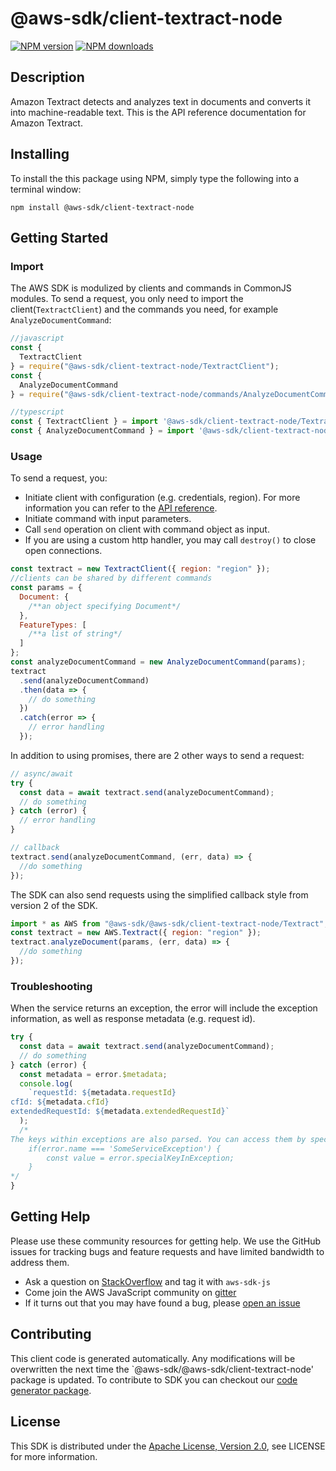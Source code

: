 # @aws-sdk/client-textract-node

[![NPM version](https://img.shields.io/npm/v/@aws-sdk/client-textract-node/preview.svg)](https://www.npmjs.com/package/@aws-sdk/client-textract-node)
[![NPM downloads](https://img.shields.io/npm/dm/@aws-sdk/client-textract-node.svg)](https://www.npmjs.com/package/@aws-sdk/client-textract-node)

## Description

<p>Amazon Textract detects and analyzes text in documents and converts it into machine-readable text. This is the API reference documentation for Amazon Textract.</p>

## Installing

To install the this package using NPM, simply type the following into a terminal window:

```
npm install @aws-sdk/client-textract-node
```

## Getting Started

### Import

The AWS SDK is modulized by clients and commands in CommonJS modules. To send a request, you only need to import the client(`TextractClient`) and the commands you need, for example `AnalyzeDocumentCommand`:

```javascript
//javascript
const {
  TextractClient
} = require("@aws-sdk/client-textract-node/TextractClient");
const {
  AnalyzeDocumentCommand
} = require("@aws-sdk/client-textract-node/commands/AnalyzeDocumentCommand");
```

```javascript
//typescript
const { TextractClient } = import '@aws-sdk/client-textract-node/TextractClient';
const { AnalyzeDocumentCommand } = import '@aws-sdk/client-textract-node/commands/AnalyzeDocumentCommand';
```

### Usage

To send a request, you:

- Initiate client with configuration (e.g. credentials, region). For more information you can refer to the [API reference][].
- Initiate command with input parameters.
- Call `send` operation on client with command object as input.
- If you are using a custom http handler, you may call `destroy()` to close open connections.

```javascript
const textract = new TextractClient({ region: "region" });
//clients can be shared by different commands
const params = {
  Document: {
    /**an object specifying Document*/
  },
  FeatureTypes: [
    /**a list of string*/
  ]
};
const analyzeDocumentCommand = new AnalyzeDocumentCommand(params);
textract
  .send(analyzeDocumentCommand)
  .then(data => {
    // do something
  })
  .catch(error => {
    // error handling
  });
```

In addition to using promises, there are 2 other ways to send a request:

```javascript
// async/await
try {
  const data = await textract.send(analyzeDocumentCommand);
  // do something
} catch (error) {
  // error handling
}
```

```javascript
// callback
textract.send(analyzeDocumentCommand, (err, data) => {
  //do something
});
```

The SDK can also send requests using the simplified callback style from version 2 of the SDK.

```javascript
import * as AWS from "@aws-sdk/@aws-sdk/client-textract-node/Textract";
const textract = new AWS.Textract({ region: "region" });
textract.analyzeDocument(params, (err, data) => {
  //do something
});
```

### Troubleshooting

When the service returns an exception, the error will include the exception information, as well as response metadata (e.g. request id).

```javascript
try {
  const data = await textract.send(analyzeDocumentCommand);
  // do something
} catch (error) {
  const metadata = error.$metadata;
  console.log(
    `requestId: ${metadata.requestId}
cfId: ${metadata.cfId}
extendedRequestId: ${metadata.extendedRequestId}`
  );
  /*
The keys within exceptions are also parsed. You can access them by specifying exception names:
    if(error.name === 'SomeServiceException') {
        const value = error.specialKeyInException;
    }
*/
}
```

## Getting Help

Please use these community resources for getting help. We use the GitHub issues for tracking bugs and feature requests and have limited bandwidth to address them.

- Ask a question on [StackOverflow](https://stackoverflow.com/questions/tagged/aws-sdk-js) and tag it with `aws-sdk-js`
- Come join the AWS JavaScript community on [gitter](https://gitter.im/aws/aws-sdk-js-v3)
- If it turns out that you may have found a bug, please [open an issue](https://github.com/aws/aws-sdk-js-v3/issues)

## Contributing

This client code is generated automatically. Any modifications will be overwritten the next time the `@aws-sdk/@aws-sdk/client-textract-node' package is updated. To contribute to SDK you can checkout our [code generator package][].

## License

This SDK is distributed under the
[Apache License, Version 2.0](http://www.apache.org/licenses/LICENSE-2.0),
see LICENSE for more information.

[code generator package]: https://github.com/aws/aws-sdk-js-v3/tree/master/packages/service-types-generator
[api reference]: https://docs.aws.amazon.com/AWSJavaScriptSDK/latest/

